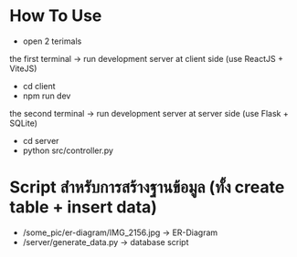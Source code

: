 # How To Use

- open 2 terimals

the first terminal -> run development server at client side (use ReactJS + ViteJS)
- cd client
- npm run dev

the second terminal -> run development server at server side (use Flask + SQLite)
- cd server
- python src/controller.py

# Script สำหรับการสร้างฐานข้อมูล (ทั้ง create table + insert data)
- /some_pic/er-diagram/IMG_2156.jpg -> ER-Diagram
- /server/generate_data.py -> database script